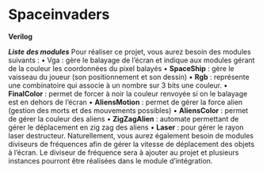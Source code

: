 # Spaceinvaders
__Verilog__

__*Liste des modules*__
Pour réaliser ce projet, vous aurez besoin des modules suivants :
• Vga : gère le balayage de l’écran et indique aux modules gérant de la couleur les coordonnées du pixel
balayés
• __SpaceShip__ : gère le vaisseau du joueur (son positionnement et son dessin)
• __Rgb__ : représente une combinatoire qui associe à un nombre sur 3 bits une couleur.
• __FinalColor__ : permet de forcer à noir la couleur renvoyée si on le balayage est en dehors de l’écran
• __AliensMotion__ : permet de gérer la force alien (gestion des morts et des mouvements possibles)
• __AliensColor__ : permet de gérer la couleur des aliens
• __ZigZagAlien__ : automate permettant de gérer le déplacement en zig zag des aliens
• __Laser__ : pour gérer le rayon laser destructeur.
Naturellement, vous aurez également besoin de modules diviseurs de fréquences afin de gérer la vitesse de
déplacement des objets à l’écran. Le diviseur de fréquence sera à ajouter au projet et plusieurs instances pourront
être réalisées dans le module d’intégration.
